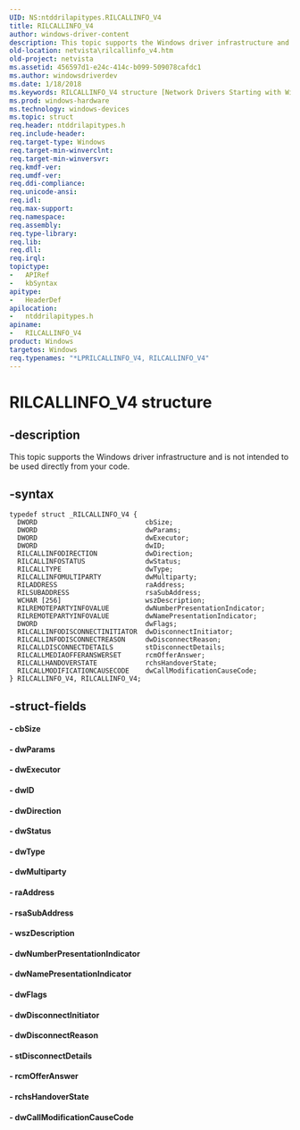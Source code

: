 ```yaml
---
UID: NS:ntddrilapitypes.RILCALLINFO_V4
title: RILCALLINFO_V4
author: windows-driver-content
description: This topic supports the Windows driver infrastructure and is not intended to be used directly from your code.
old-location: netvista\rilcallinfo_v4.htm
old-project: netvista
ms.assetid: 456597d1-e24c-414c-b099-509078cafdc1
ms.author: windowsdriverdev
ms.date: 1/18/2018
ms.keywords: RILCALLINFO_V4 structure [Network Drivers Starting with Windows Vista], *LPRILCALLINFO_V4, ntddrilapitypes/RILCALLINFO_V4, netvista.rilcallinfo_v4, RILCALLINFO_V4
ms.prod: windows-hardware
ms.technology: windows-devices
ms.topic: struct
req.header: ntddrilapitypes.h
req.include-header: 
req.target-type: Windows
req.target-min-winverclnt: 
req.target-min-winversvr: 
req.kmdf-ver: 
req.umdf-ver: 
req.ddi-compliance: 
req.unicode-ansi: 
req.idl: 
req.max-support: 
req.namespace: 
req.assembly: 
req.type-library: 
req.lib: 
req.dll: 
req.irql: 
topictype:
-	APIRef
-	kbSyntax
apitype:
-	HeaderDef
apilocation:
-	ntddrilapitypes.h
apiname:
-	RILCALLINFO_V4
product: Windows
targetos: Windows
req.typenames: "*LPRILCALLINFO_V4, RILCALLINFO_V4"
---
```


# RILCALLINFO_V4 structure


## -description


This topic supports the Windows driver infrastructure and is not intended to be used directly from your code.


## -syntax


````
typedef struct _RILCALLINFO_V4 {
  DWORD                           cbSize;
  DWORD                           dwParams;
  DWORD                           dwExecutor;
  DWORD                           dwID;
  RILCALLINFODIRECTION            dwDirection;
  RILCALLINFOSTATUS               dwStatus;
  RILCALLTYPE                     dwType;
  RILCALLINFOMULTIPARTY           dwMultiparty;
  RILADDRESS                      raAddress;
  RILSUBADDRESS                   rsaSubAddress;
  WCHAR [256]                     wszDescription;
  RILREMOTEPARTYINFOVALUE         dwNumberPresentationIndicator;
  RILREMOTEPARTYINFOVALUE         dwNamePresentationIndicator;
  DWORD                           dwFlags;
  RILCALLINFODISCONNECTINITIATOR  dwDisconnectInitiator;
  RILCALLINFODISCONNECTREASON     dwDisconnectReason;
  RILCALLDISCONNECTDETAILS        stDisconnectDetails;
  RILCALLMEDIAOFFERANSWERSET      rcmOfferAnswer;
  RILCALLHANDOVERSTATE            rchsHandoverState;
  RILCALLMODIFICATIONCAUSECODE    dwCallModificationCauseCode;
} RILCALLINFO_V4, RILCALLINFO_V4;
````


## -struct-fields




#### - cbSize



#### - dwParams



#### - dwExecutor



#### - dwID



#### - dwDirection



#### - dwStatus



#### - dwType



#### - dwMultiparty



#### - raAddress



#### - rsaSubAddress



#### - wszDescription



#### - dwNumberPresentationIndicator



#### - dwNamePresentationIndicator



#### - dwFlags



#### - dwDisconnectInitiator



#### - dwDisconnectReason



#### - stDisconnectDetails



#### - rcmOfferAnswer



#### - rchsHandoverState



#### - dwCallModificationCauseCode


